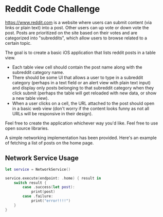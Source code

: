 # Reddit Code Challenge
https://www.reddit.com is a website where users can submit content (via links or plain text) into a post. Other users can up vote or down vote the post. Posts are prioritized on the site based on their votes and are categorized into "subreddits", which allow users to browse related to a certain topic.

The goal is to create a basic iOS application that lists reddit posts in a table view. 
- Each table view cell should contain the post name along with the subreddit category name. 
- There should be some UI that allows a user to type in a subreddit category (perhaps in a text field or an alert view with plain text input) and display only posts belonging to that subreddit category when they click submit (perhaps the table will get reloaded with new data, or show a new table view).
- When a user clicks on a cell, the URL attached to the post should open in a basic web view (don't worry if the content looks funny as not all URLs will be responsive in their design).

Feel free to create the application whichever way you'd like. Feel free to use open source libraries.

A simple networking implementation has been provided. Here's an example of fetching a list of posts on the home page.

## Network Service Usage

```swift
let service = NetworkService()

service.execute(endpoint: .home) { result in
    switch result {
        case .success(let post):
            print(post)
        case .failure:
            print("error!!!!")
    }
}
```
